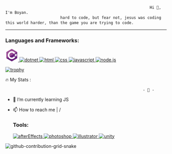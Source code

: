 
                                                                   Hi 👋, I'm Boyan.
                            hard to code, but fear not, jesus was coding this world harder, than the game you are trying to code.

--------------------------------------------------------------------------------------------------------------------------------------------------------------------------

  <section>
   <h3 align="left">Languages and Frameworks:</h3>
   <a href="https://www.w3schools.com/cs/" target="_blank" rel="noreferrer">
      <img src="https://raw.githubusercontent.com/devicons/devicon/master/icons/csharp/csharp-original.svg" alt="csharp" width="40" height="40">
   </a>
   <a href="https://dotnet.microsoft.com/" target="_blank" rel="noreferrer">
      <img src="https://user-images.githubusercontent.com/97783740/170877386-e79c36be-c77a-46af-89d8-8e1bba576f52.png" alt="dotnet" width="40" height="40">
   </a>
   <a href="https://www.w3schools.com/html/default.asp" target="_blank" rel="noreferrer">
      <img src="https://user-images.githubusercontent.com/97783740/174045990-7e313e95-b1b7-40c8-a3c8-7b277822098b.png" alt="html" width="40" height="40">
   </a>
   <a href="https://www.w3schools.com/css/default.asp" target="_blank" rel="noreferrer">
      <img src="https://user-images.githubusercontent.com/97783740/174046446-e5e74743-f451-49a2-a877-d493d6734a8b.png" alt="css" width="40" height="40">
   </a>
   <a href="https://www.javascript.com/" target="_blank" rel="noreferrer">
      <img src="https://user-images.githubusercontent.com/97783740/191747921-b87d3b50-ebef-402a-8d1f-d4c199f9b414.png" alt="javascript" width="40" height="40">
   </a>
      <a href="https://nodejs.org/en/" target="_blank" rel="noreferrer">
      <img src="https://user-images.githubusercontent.com/97783740/194129811-6aee64f4-5a52-4782-90a2-3e819b081bd2.png" alt="node.js" width="40" height="40">
   </a>

  </section>

[![trophy](https://github-profile-trophy.vercel.app/?username=ryo-ma&theme=onedark)](https://github.com/Boyan253/github-profile-trophy)



🔥 My Stats :

[1]: http://www.github.com/boyaniliew/
[2]: https://www.linkedin.com/in/your_contact_info
[3]: https://www.facebook.com/your_contact_info


                                                                - 👀 -
- 🌱 I’m currently learning JS

- 📫 How to reach me |
                     \/

  <section>
    <h3 align="left">Tools:</h3>
    <a href="https://www.adobe.com/products/aftereffects.html" target="_blank" rel="noreferrer">
      <img src="https://user-images.githubusercontent.com/97783740/170264872-e4252f60-9192-4985-adf1-0259f5e9f9c7.png" alt="afterEffects" width="40" height="40">
   </a>
   <a href="https://www.photoshop.com/en" target="_blank" rel="noreferrer">
     <img src="https://user-images.githubusercontent.com/97783740/169659753-92f75983-e0c5-4487-8bb5-a1a9543a0c57.png" alt="photoshop" width="40" height="40">
   </a>
   <a href="https://www.adobe.com/products/illustrator.html" target="_blank" rel="noreferrer">
    <img src="https://user-images.githubusercontent.com/97783740/169659591-9da2af37-ea67-42b3-bc9a-b22b7a212adb.png" alt="illustrator" width="40" height="40">
   </a>
   <a href="https://unity.com/" target="_blank" rel="noreferrer">
      <img src="https://user-images.githubusercontent.com/97783740/169660212-c37cee25-6f3f-45c0-a278-78dce96b5fd6.png" alt="unity" width="40" height="40">
   </a>
  </section>
</div>

![github-contribution-grid-snake](https://user-images.githubusercontent.com/97385003/207389019-23943b5c-2f69-4799-ac69-3d2a3765444e.gif)
